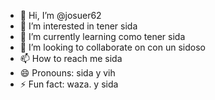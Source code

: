 - 👋 Hi, I’m @josuer62
- 👀 I’m interested in tener sida
- 🌱 I’m currently learning como tener sida 
- 💞️ I’m looking to collaborate on con un sidoso
- 📫 How to reach me sida
- 😄 Pronouns: sida y vih
- ⚡ Fun fact: waza. y sida

<!---
josuer62/josuer62 is a ✨ special ✨ repository because its `README.md` (this file) appears on your GitHub profile.
You can click the Preview link to take a look at your changes.
--->
